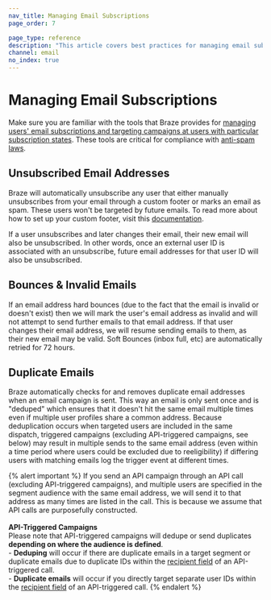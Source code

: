 ```yaml
---
nav_title: Managing Email Subscriptions
page_order: 7

page_type: reference
description: "This article covers best practices for managing email subscriptions, such as unsubscribed, invalid, or duplicate emails."
channel: email
no_index: true
---
```

   
# Managing Email Subscriptions

Make sure you are familiar with the tools that Braze provides for [managing users' email subscriptions and targeting campaigns at users with particular subscription states][22]. These tools are critical for compliance with [anti-spam laws][23].

## Unsubscribed Email Addresses

Braze will automatically unsubscribe any user that either manually unsubscribes from your email through a custom footer or marks an email as spam. These users won't be targeted by future emails. To read more about how to set up your custom footer, visit this [documentation]({{site.baseurl}}/user_guide/message_building_by_channel/email/managing_user_subscriptions/#changing-email-subscriptions).

If a user unsubscribes and later changes their email, their new email will also be unsubscribed. In other words, once an external user ID is associated with an unsubscribe, future email addresses for that user ID will also be unsubscribed.

## Bounces & Invalid Emails

If an email address hard bounces (due to the fact that the email is invalid or doesn't exist) then we will mark the user's email address as invalid and will not attempt to send further emails to that email address. If that user changes their email address, we will resume sending emails to them, as their new email may be valid. Soft Bounces (inbox full, etc) are automatically retried for 72 hours.

## Duplicate Emails

Braze automatically checks for and removes duplicate email addresses when an email campaign is sent. This way an email is only sent once and is "deduped" which ensures that it doesn't hit the same email multiple times even if multiple user profiles share a common address. Because deduplication occurs when targeted users are included in the same dispatch, triggered campaigns (excluding API-triggered campaigns, see below) may result in multiple sends to the same email address (even within a time period where users could be excluded due to reeligibility) if differing users with matching emails log the trigger event at different times. 

{% alert important %}
If you send an API campaign through an API call (excluding API-triggered campaigns), and multiple users are specified in the segment audience with the same email address, we will send it to that address as many times are listed in the call. This is because we assume that API calls are purposefully constructed. 
<br><br>
__API-Triggered Campaigns__<br>
Please note that API-triggered campaigns will dedupe or send duplicates __depending on where the audience is defined__. <br>- __Deduping__ will occur if there are duplicate emails in a target segment or duplicate emails due to duplicate IDs within the [recipient field]({{site.baseurl}}/api/endpoints/messaging/send_messages/post_send_triggered_campaigns/) of an API-triggered call. <br>- __Duplicate emails__ will occur if you directly target separate user IDs within the [recipient field]({{site.baseurl}}/api/endpoints/messaging/send_messages/post_send_triggered_campaigns/) of an API-triggered call. 
{% endalert %}

[22]: {{site.baseurl}}/user_guide/message_building_by_channel/email/managing_user_subscriptions/#managing-user-subscriptions
[23]: {{site.baseurl}}/help/best_practices/spam_regulations/#spam-regulations
